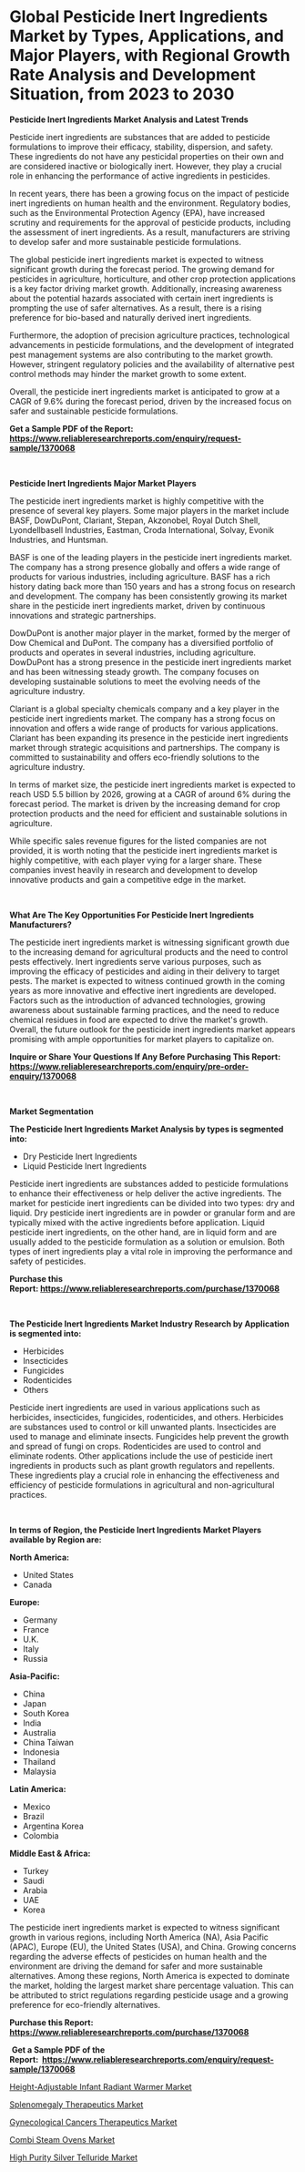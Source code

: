 <p><h1>Global Pesticide Inert Ingredients Market by Types, Applications, and Major Players, with Regional Growth Rate Analysis and Development Situation, from 2023 to 2030</h1></p><p><strong>Pesticide Inert Ingredients Market Analysis and Latest Trends</strong></p>
<p><p>Pesticide inert ingredients are substances that are added to pesticide formulations to improve their efficacy, stability, dispersion, and safety. These ingredients do not have any pesticidal properties on their own and are considered inactive or biologically inert. However, they play a crucial role in enhancing the performance of active ingredients in pesticides.</p><p>In recent years, there has been a growing focus on the impact of pesticide inert ingredients on human health and the environment. Regulatory bodies, such as the Environmental Protection Agency (EPA), have increased scrutiny and requirements for the approval of pesticide products, including the assessment of inert ingredients. As a result, manufacturers are striving to develop safer and more sustainable pesticide formulations.</p><p>The global pesticide inert ingredients market is expected to witness significant growth during the forecast period. The growing demand for pesticides in agriculture, horticulture, and other crop protection applications is a key factor driving market growth. Additionally, increasing awareness about the potential hazards associated with certain inert ingredients is prompting the use of safer alternatives. As a result, there is a rising preference for bio-based and naturally derived inert ingredients.</p><p>Furthermore, the adoption of precision agriculture practices, technological advancements in pesticide formulations, and the development of integrated pest management systems are also contributing to the market growth. However, stringent regulatory policies and the availability of alternative pest control methods may hinder the market growth to some extent.</p><p>Overall, the pesticide inert ingredients market is anticipated to grow at a CAGR of 9.6% during the forecast period, driven by the increased focus on safer and sustainable pesticide formulations.</p></p>
<p><strong>Get a Sample PDF of the Report:&nbsp; <a href="https://www.reliableresearchreports.com/enquiry/request-sample/1370068">https://www.reliableresearchreports.com/enquiry/request-sample/1370068</a></strong></p>
<p>&nbsp;</p>
<p><strong>Pesticide Inert Ingredients Major Market Players</strong></p>
<p><p>The pesticide inert ingredients market is highly competitive with the presence of several key players. Some major players in the market include BASF, DowDuPont, Clariant, Stepan, Akzonobel, Royal Dutch Shell, Lyondellbasell Industries, Eastman, Croda International, Solvay, Evonik Industries, and Huntsman.</p><p>BASF is one of the leading players in the pesticide inert ingredients market. The company has a strong presence globally and offers a wide range of products for various industries, including agriculture. BASF has a rich history dating back more than 150 years and has a strong focus on research and development. The company has been consistently growing its market share in the pesticide inert ingredients market, driven by continuous innovations and strategic partnerships.</p><p>DowDuPont is another major player in the market, formed by the merger of Dow Chemical and DuPont. The company has a diversified portfolio of products and operates in several industries, including agriculture. DowDuPont has a strong presence in the pesticide inert ingredients market and has been witnessing steady growth. The company focuses on developing sustainable solutions to meet the evolving needs of the agriculture industry.</p><p>Clariant is a global specialty chemicals company and a key player in the pesticide inert ingredients market. The company has a strong focus on innovation and offers a wide range of products for various applications. Clariant has been expanding its presence in the pesticide inert ingredients market through strategic acquisitions and partnerships. The company is committed to sustainability and offers eco-friendly solutions to the agriculture industry.</p><p>In terms of market size, the pesticide inert ingredients market is expected to reach USD 5.5 billion by 2026, growing at a CAGR of around 6% during the forecast period. The market is driven by the increasing demand for crop protection products and the need for efficient and sustainable solutions in agriculture.</p><p>While specific sales revenue figures for the listed companies are not provided, it is worth noting that the pesticide inert ingredients market is highly competitive, with each player vying for a larger share. These companies invest heavily in research and development to develop innovative products and gain a competitive edge in the market.</p></p>
<p>&nbsp;</p>
<p><strong>What Are The Key Opportunities For Pesticide Inert Ingredients Manufacturers?</strong></p>
<p><p>The pesticide inert ingredients market is witnessing significant growth due to the increasing demand for agricultural products and the need to control pests effectively. Inert ingredients serve various purposes, such as improving the efficacy of pesticides and aiding in their delivery to target pests. The market is expected to witness continued growth in the coming years as more innovative and effective inert ingredients are developed. Factors such as the introduction of advanced technologies, growing awareness about sustainable farming practices, and the need to reduce chemical residues in food are expected to drive the market's growth. Overall, the future outlook for the pesticide inert ingredients market appears promising with ample opportunities for market players to capitalize on.</p></p>
<p><strong>Inquire or Share Your Questions If Any Before Purchasing This Report: <a href="https://www.reliableresearchreports.com/enquiry/pre-order-enquiry/1370068">https://www.reliableresearchreports.com/enquiry/pre-order-enquiry/1370068</a></strong></p>
<p>&nbsp;</p>
<p><strong>Market Segmentation</strong></p>
<p><strong>The Pesticide Inert Ingredients Market Analysis by types is segmented into:</strong></p>
<p><ul><li>Dry Pesticide Inert Ingredients</li><li>Liquid Pesticide Inert Ingredients</li></ul></p>
<p><p>Pesticide inert ingredients are substances added to pesticide formulations to enhance their effectiveness or help deliver the active ingredients. The market for pesticide inert ingredients can be divided into two types: dry and liquid. Dry pesticide inert ingredients are in powder or granular form and are typically mixed with the active ingredients before application. Liquid pesticide inert ingredients, on the other hand, are in liquid form and are usually added to the pesticide formulation as a solution or emulsion. Both types of inert ingredients play a vital role in improving the performance and safety of pesticides.</p></p>
<p><strong>Purchase this Report:&nbsp;<a href="https://www.reliableresearchreports.com/purchase/1370068">https://www.reliableresearchreports.com/purchase/1370068</a></strong></p>
<p>&nbsp;</p>
<p><strong>The Pesticide Inert Ingredients Market Industry Research by Application is segmented into:</strong></p>
<p><ul><li>Herbicides</li><li>Insecticides</li><li>Fungicides</li><li>Rodenticides</li><li>Others</li></ul></p>
<p><p>Pesticide inert ingredients are used in various applications such as herbicides, insecticides, fungicides, rodenticides, and others. Herbicides are substances used to control or kill unwanted plants. Insecticides are used to manage and eliminate insects. Fungicides help prevent the growth and spread of fungi on crops. Rodenticides are used to control and eliminate rodents. Other applications include the use of pesticide inert ingredients in products such as plant growth regulators and repellents. These ingredients play a crucial role in enhancing the effectiveness and efficiency of pesticide formulations in agricultural and non-agricultural practices.</p></p>
<p>&nbsp;</p>
<p><strong>In terms of Region, the Pesticide Inert Ingredients Market Players available by Region are:</strong></p>
<p>
    <p> <strong> North America: </strong>
        <ul>
            <li>United States</li>
            <li>Canada</li>
        </ul>
        </p> 
    <p> <strong> Europe: </strong>
        <ul>
            <li>Germany</li>
            <li>France</li>
            <li>U.K.</li>
            <li>Italy</li>
            <li>Russia</li>
        </ul>
        </p> 
    <p> <strong> Asia-Pacific: </strong>
        <ul>
            <li>China</li>
            <li>Japan</li>
            <li>South Korea</li>
            <li>India</li>
            <li>Australia</li>
            <li>China Taiwan</li>
            <li>Indonesia</li>
            <li>Thailand</li>
            <li>Malaysia</li>
        </ul>
        </p> 
    <p> <strong> Latin America: </strong>
        <ul>
            <li>Mexico</li>
            <li>Brazil</li>
            <li>Argentina Korea</li>
            <li>Colombia</li>
        </ul>
        </p> 
    <p> <strong> Middle East & Africa: </strong>
        <ul>
            <li>Turkey</li>
            <li>Saudi</li>
            <li>Arabia</li>
            <li>UAE</li>
            <li>Korea</li>
        </ul>
    </p>
    </p>
<p><p>The pesticide inert ingredients market is expected to witness significant growth in various regions, including North America (NA), Asia Pacific (APAC), Europe (EU), the United States (USA), and China. Growing concerns regarding the adverse effects of pesticides on human health and the environment are driving the demand for safer and more sustainable alternatives. Among these regions, North America is expected to dominate the market, holding the largest market share percentage valuation. This can be attributed to strict regulations regarding pesticide usage and a growing preference for eco-friendly alternatives.</p></p>
<p><strong>Purchase this Report: <a href="https://www.reliableresearchreports.com/purchase/1370068">https://www.reliableresearchreports.com/purchase/1370068</a></strong></p>
<p>&nbsp;<strong>Get a Sample PDF of the Report:&nbsp;&nbsp;<a href="https://www.reliableresearchreports.com/enquiry/request-sample/1370068">https://www.reliableresearchreports.com/enquiry/request-sample/1370068</a></strong></p>
<p><strong></strong></p>
<p><p><a href="https://github.com/BryceTownsendr/Market-Research-Report-List-1/blob/main/height-adjustable-infant-radiant-warmer-market.md">Height-Adjustable Infant Radiant Warmer Market</a></p><p><a href="https://medium.com/@birdielynch645/splenomegaly-therapeutics-market-size-cagr-trends-2024-2030-569107dc8b36">Splenomegaly Therapeutics Market</a></p><p><a href="https://medium.com/@kelsitorphy644/gynecological-cancers-therapeutics-market-size-cagr-trends-2024-2030-668dee916e34">Gynecological Cancers Therapeutics Market</a></p><p><a href="https://www.linkedin.com/pulse/combi-steam-ovens-market-share-amp-new-trends-analysis-akyae/">Combi Steam Ovens Market</a></p><p><a href="https://github.com/ChiragRp1/Market-Research-Report-List-1/blob/main/high-purity-silver-telluride-market.md">High Purity Silver Telluride Market</a></p></p>